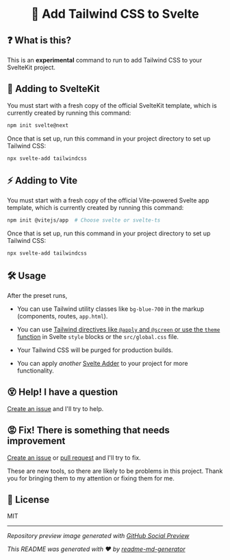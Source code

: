 <h1 align="center">💨 Add Tailwind CSS to Svelte</h1>

## ❓ What is this?
This is an **experimental** command to run to add Tailwind CSS to your SvelteKit project.

## 🧰 Adding to SvelteKit
You must start with a fresh copy of the official SvelteKit template, which is currently created by running this command:
```sh
npm init svelte@next
```

Once that is set up, run this command in your project directory to set up Tailwind CSS:
```sh
npx svelte-add tailwindcss
```

## ⚡️ Adding to Vite
You must start with a fresh copy of the official Vite-powered Svelte app template, which is currently created by running this command:
```sh
npm init @vitejs/app  # Choose svelte or svelte-ts
```

Once that is set up, run this command in your project directory to set up Tailwind CSS:
```sh
npx svelte-add tailwindcss
```

## 🛠 Usage
After the preset runs,
* You can use Tailwind utility classes like `bg-blue-700` in the markup (components, routes, `app.html`).

* You can use [Tailwind directives like `@apply` and `@screen` or use the `theme` function](https://tailwindcss.com/docs/functions-and-directives) in Svelte `style` blocks or the `src/global.css` file.

* Your Tailwind CSS will be purged for production builds.

* You can apply *another* [Svelte Adder](https://github.com/svelte-add/svelte-adders) to your project for more functionality.

## 😵 Help! I have a question
[Create an issue](https://github.com/svelte-add/tailwindcss/issues/new) and I'll try to help.

## 😡 Fix! There is something that needs improvement
[Create an issue](https://github.com/svelte-add/tailwindcss/issues/new) or [pull request](https://github.com/svelte-add/tailwindcss/pulls) and I'll try to fix.

These are new tools, so there are likely to be problems in this project. Thank you for bringing them to my attention or fixing them for me.

## 📄 License
MIT

---

*Repository preview image generated with [GitHub Social Preview](https://social-preview.pqt.dev/)*

_This README was generated with ❤️ by [readme-md-generator](https://github.com/kefranabg/readme-md-generator)_
